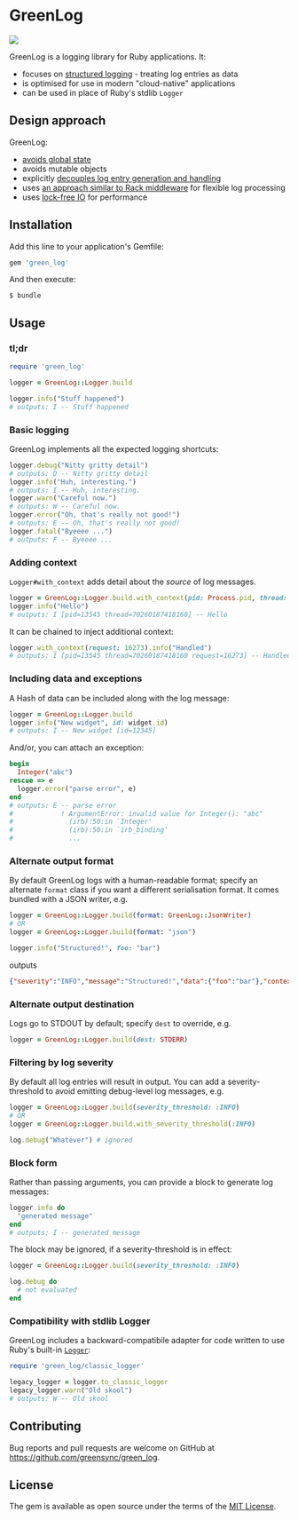 # GreenLog

![](https://github.com/greensync/green_log/workflows/CI/badge.svg)

GreenLog is a logging library for Ruby applications.  It:

- focuses on [structured logging](https://www.thoughtworks.com/radar/techniques/structured-logging) - treating log entries as data
- is optimised for use in modern "cloud-native" applications
- can be used in place of Ruby's stdlib `Logger`

## Design approach

GreenLog:

- [avoids global state](doc/adr/0002-avoid-global-configuration.md)
- avoids mutable objects
- explicitly [decouples log entry generation and handling](doc/adr/0003-decouple-generation-and-handling.md)
- uses [an approach similar to Rack middleware](doc/adr/0004-use-stacked-handlers-to-solve-many-problems.md) for flexible log processing
- uses [lock-free IO](doc/adr/0006-use-lock-free-io.md) for performance

## Installation

Add this line to your application's Gemfile:

```ruby
gem 'green_log'
```

And then execute:

    $ bundle

## Usage

### tl;dr

```ruby
require 'green_log'

logger = GreenLog::Logger.build

logger.info("Stuff happened")
# outputs: I -- Stuff happened
```

### Basic logging

GreenLog implements all the expected logging shortcuts:

```ruby
logger.debug("Nitty gritty detail")
# outputs: D -- Nitty gritty detail
logger.info("Huh, interesting.")
# outputs: I -- Huh, interesting.
logger.warn("Careful now.")
# outputs: W -- Careful now.
logger.error("Oh, that's really not good!")
# outputs: E -- Oh, that's really not good!
logger.fatal("Byeeee ...")
# outputs: F -- Byeeee ...
```

### Adding context

`Logger#with_context` adds detail about the _source_ of log messages.

```ruby
logger = GreenLog::Logger.build.with_context(pid: Process.pid, thread: Thread.current.object_id)
logger.info("Hello")
# outputs: I [pid=13545 thread=70260187418160] -- Hello
```

It can be chained to inject additional context:

```ruby
logger.with_context(request: 16273).info("Handled")
# outputs: I [pid=13545 thread=70260187418160 request=16273] -- Handled
```

### Including data and exceptions

A Hash of data can be included along with the log message:

```ruby
logger = GreenLog::Logger.build
logger.info("New widget", id: widget.id)
# outputs: I -- New widget [id=12345]
```

And/or, you can attach an exception:

```ruby
begin
  Integer("abc")
rescue => e
  logger.error("parse error", e)
end
# outputs: E -- parse error
#            ! ArgumentError: invalid value for Integer(): "abc"
#              (irb):50:in `Integer'
#              (irb):50:in `irb_binding'
#              ...
```

### Alternate output format

By default GreenLog logs with a human-readable format; specify an alternate `format`
class if you want a different serialisation format. It comes bundled with a JSON writer, e.g.

```ruby
logger = GreenLog::Logger.build(format: GreenLog::JsonWriter)
# OR
logger = GreenLog::Logger.build(format: "json")

logger.info("Structured!", foo: "bar")
```

outputs

```json
{"severity":"INFO","message":"Structured!","data":{"foo":"bar"},"context":{}}
```

### Alternate output destination

Logs go to STDOUT by default; specify `dest` to override, e.g.

```ruby
logger = GreenLog::Logger.build(dest: STDERR)
```

### Filtering by log severity

By default all log entries will result in output. You can add a severity-threshold to avoid emitting debug-level log messages, e.g.

```ruby
logger = GreenLog::Logger.build(severity_threshold: :INFO)
# OR
logger = GreenLog::Logger.build.with_severity_threshold(:INFO)

log.debug("Whatever") # ignored
```

### Block form

Rather than passing arguments, you can provide a block to generate log messages:

```ruby
logger.info do
  "generated message"
end
# outputs: I -- generated message
```

The block may be ignored, if a severity-threshold is in effect:

```ruby
logger = GreenLog::Logger.build(severity_threshold: :INFO)

log.debug do
  # not evaluated
end
```

### Compatibility with stdlib Logger

GreenLog includes a backward-compatibile adapter for code written to use Ruby's built-in [`Logger`](https://ruby-doc.org/stdlib-2.4.0/libdoc/logger/rdoc/Logger.html):

```ruby
require 'green_log/classic_logger'

legacy_logger = logger.to_classic_logger
legacy_logger.warn("Old skool")
# outputs: W -- Old skool
```

## Contributing

Bug reports and pull requests are welcome on GitHub at https://github.com/greensync/green_log.

## License

The gem is available as open source under the terms of the [MIT License](https://opensource.org/licenses/MIT).
